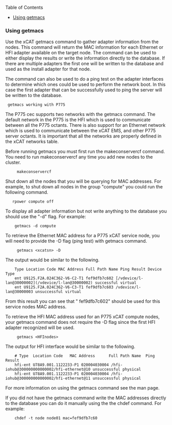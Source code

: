 <!-- START doctoc generated TOC please keep comment here to allow auto update -->
<!-- DON'T EDIT THIS SECTION, INSTEAD RE-RUN doctoc TO UPDATE -->
Table of Contents

- [Using getmacs](#using-getmacs)

<!-- END doctoc generated TOC please keep comment here to allow auto update -->

### Using getmacs

Use the xCAT getmacs command to gather adapter information from the nodes. This command will return the MAC information for each Ethernet or HFI adapter available on the target node. The command can be used to either display the results or write the information directly to the database. If there are multiple adapters the first one will be written to the database and used as the install adapter for that node. 

The command can also be used to do a ping test on the adapter interfaces to determine which ones could be used to perform the network boot. In this case the first adapter that can be successfully used to ping the server will be written to the database. 

~~~~
 getmacs working with P775 
~~~~

The P775 cec supports two networks with the getmacs command. The default network in the P775 is the HFI which is used to communicate between all the P775 octants. There is also support for an Ethernet network which is used to communicate between the xCAT EMS, and other P775 server octants. It is important that all the networks are properly defined in the xCAT networks table. 

Before running getmacs you must first run the makeconservercf command. You need to run makeconservercf any time you add new nodes to the cluster. 

~~~~    
     makeconservercf
~~~~
    

Shut down all the nodes that you will be querying for MAC addresses. For example, to shut down all nodes in the group "compute" you could run the following command. 
 
~~~~   
   rpower compute off
~~~~
    

To display all adapter information but not write anything to the database you should use the "-d" flag. For example: 
 
~~~~   
    getmacs -d compute
~~~~
    

To retrieve the Ethernet MAC address for a P775 xCAT service node, you will need to provide the -D flag (ping test) with getmacs command. 

~~~~    
     getmacs <xcatsn> -D 
~~~~     
    

The output would be similar to the following. 
 
~~~~   
    Type Location Code MAC Address Full Path Name Ping Result Device Type
    ent U9125.F2A.024C362-V6-C2-T1 fef9dfb7c602 [/vdevice/l-lan@30000002](/vdevice/l-lan@30000002) successful virtual
    ent U9125.F2A.024C362-V6-C3-T1 fef9dfb7c603 /vdevice/l-lan@30000003 unsuccessful virtual
~~~~    

From this result you can see that " fef9dfb7c602" should be used for this service nodes MAC address. 

To retrieve the HFI MAC address used for an P775 xCAT compute nodes, your getmacs command does not require the -D flag since the first HFI adapter recognized will be used. 

~~~~    
     getmacs <HFInodes>      
~~~~    

The output for HFI interface would be similar to the following. 

~~~~    
    # Type  Location Code   MAC Address      Full Path Name  Ping Result
    hfi-ent U78A9.001.1122233-P1 020004030004 /hfi-iohub@300000000000002/hfi-ethernet@10 unsuccessful physical
    hfi-ent U78A9.001.1122233-P1 020004030004 /hfi-iohub@300000000000002/hfi-ethernet@11 unsuccessful physical
~~~~    

For more information on using the getmacs command see the man page. 

If you did not have the getmacs command write the MAC addresses directly to the database you can do it manually using the the chdef command. For example: 
 
~~~~   
    chdef -t node node01 mac=fef9dfb7c60
~~~~    
